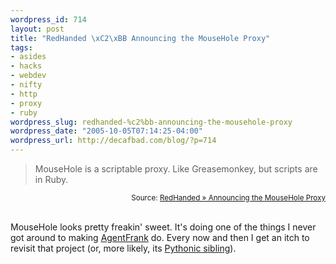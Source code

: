 ```yaml
--- 
wordpress_id: 714
layout: post
title: "RedHanded \xC2\xBB Announcing the MouseHole Proxy"
tags: 
- asides
- hacks
- webdev
- nifty
- http
- proxy
- ruby
wordpress_slug: redhanded-%c2%bb-announcing-the-mousehole-proxy
wordpress_date: "2005-10-05T07:14:25-04:00"
wordpress_url: http://decafbad.com/blog/?p=714
---
```

<blockquote cite="http://redhanded.hobix.com/inspect/theMouseholeProxy.html">MouseHole is a scriptable proxy. Like Greasemonkey, but scripts are in Ruby.</blockquote><small style="text-align:right; display:block">Source: <a href="http://redhanded.hobix.com/inspect/theMouseholeProxy.html">RedHanded » Announcing the MouseHole Proxy</a></small><br />

MouseHole looks pretty freakin' sweet.  It's doing one of the things I never got around to making [AgentFrank][af] do.  Every now and then I get an itch to revisit that project (or, more likely, its [Pythonic sibling][dp]).  

[af]: http://decafbad.com/trac/wiki/AgentFrank
[dp]: http://decafbad.com/trac/wiki/DbProxy
